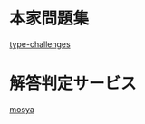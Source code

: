 # 本家問題集
[type-challenges](https://github.com/type-challenges/type-challenges/blob/main/README.ja.md)

# 解答判定サービス
[mosya<TC>](https://mosya.dev/type-challenges)
